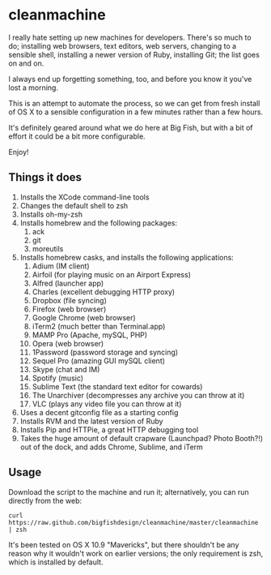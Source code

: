 # cleanmachine

I really hate setting up new machines for developers. There's so much to
do; installing web browsers, text editors, web servers, changing to
a sensible shell, installing a newer version of Ruby, installing Git;
the list goes on and on.

I always end up forgetting something, too, and before you know it you've
lost a morning.

This is an attempt to automate the process, so we can get from fresh
install of OS X to a sensible configuration in a few minutes rather than
a few hours.

It's definitely geared around what we do here at Big Fish, but with
a bit of effort it could be a bit more configurable.

Enjoy!

## Things it does

1. Installs the XCode command-line tools
2. Changes the default shell to zsh
3. Installs oh-my-zsh
4. Installs homebrew and the following packages:
	1. ack
	2. git
	3. moreutils
5. Installs homebrew casks, and installs the following applications:
	1. Adium (IM client)
	2. Airfoil (for playing music on an Airport Express)
	3. Alfred (launcher app)
	4. Charles (excellent debugging HTTP proxy)
	5. Dropbox (file syncing)
	6. Firefox (web browser)
	7. Google Chrome (web browser)
	8. iTerm2 (much better than Terminal.app)
	9. MAMP Pro (Apache, mySQL, PHP)
	10. Opera (web browser)
	11. 1Password (password storage and syncing)
	12. Sequel Pro (amazing GUI mySQL client)
	13. Skype (chat and IM)
	14. Spotify (music)
	15. Sublime Text (the standard text editor for cowards)
	16. The Unarchiver (decompresses any archive you can throw at it)
	17. VLC (plays any video file you can throw at it)
6. Uses a decent gitconfig file as a starting config
7. Installs RVM and the latest version of Ruby
8. Installs Pip and HTTPie, a great HTTP debugging tool
9. Takes the huge amount of default crapware (Launchpad? Photo Booth?!)
   out of the dock, and adds Chrome, Sublime, and iTerm

## Usage

Download the script to the machine and run it; alternatively, you can
run directly from the web:

	curl https://raw.github.com/bigfishdesign/cleanmachine/master/cleanmachine | zsh

It's been tested on OS X 10.9 "Mavericks", but there shouldn't be any
reason why it wouldn't work on earlier versions; the only requirement is
zsh, which is installed by default.
